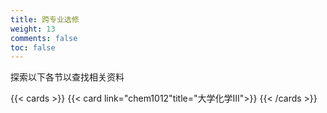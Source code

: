 ```yaml
---
title: 跨专业选修
weight: 13
comments: false
toc: false
---
```

探索以下各节以查找相关资料
<!--more-->
{{< cards >}}
{{< card link="chem1012"title="大学化学III">}}
{{< /cards >}}
